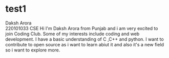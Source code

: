 # test1
Daksh Arora   
220101033
CSE
Hi I'm Daksh Arora from Punjab and i am very excited to join Coding Club.
Some of my interests include coding and web development. I have a basic understanding of C ,C++ and python.
I want to contribute to open source as i want to learn abiut it and also it's a new field so i want to explore more.